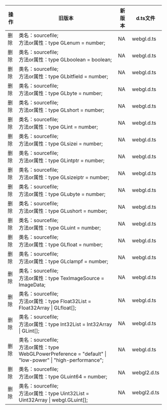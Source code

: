 | 操作 | 旧版本 | 新版本 | d.ts文件 |
| ---- | ------ | ------ | -------- |
|删除|类名：sourcefile;<br>方法or属性：type GLenum = number;|NA|webgl.d.ts|
|删除|类名：sourcefile;<br>方法or属性：type GLboolean = boolean;|NA|webgl.d.ts|
|删除|类名：sourcefile;<br>方法or属性：type GLbitfield = number;|NA|webgl.d.ts|
|删除|类名：sourcefile;<br>方法or属性：type GLbyte = number;|NA|webgl.d.ts|
|删除|类名：sourcefile;<br>方法or属性：type GLshort = number;|NA|webgl.d.ts|
|删除|类名：sourcefile;<br>方法or属性：type GLint = number;|NA|webgl.d.ts|
|删除|类名：sourcefile;<br>方法or属性：type GLsizei = number;|NA|webgl.d.ts|
|删除|类名：sourcefile;<br>方法or属性：type GLintptr = number;|NA|webgl.d.ts|
|删除|类名：sourcefile;<br>方法or属性：type GLsizeiptr = number;|NA|webgl.d.ts|
|删除|类名：sourcefile;<br>方法or属性：type GLubyte = number;|NA|webgl.d.ts|
|删除|类名：sourcefile;<br>方法or属性：type GLushort = number;|NA|webgl.d.ts|
|删除|类名：sourcefile;<br>方法or属性：type GLuint = number;|NA|webgl.d.ts|
|删除|类名：sourcefile;<br>方法or属性：type GLfloat = number;|NA|webgl.d.ts|
|删除|类名：sourcefile;<br>方法or属性：type GLclampf = number;|NA|webgl.d.ts|
|删除|类名：sourcefile;<br>方法or属性：type TexImageSource = ImageData;|NA|webgl.d.ts|
|删除|类名：sourcefile;<br>方法or属性：type Float32List = Float32Array \| GLfloat[];|NA|webgl.d.ts|
|删除|类名：sourcefile;<br>方法or属性：type Int32List = Int32Array \| GLint[];|NA|webgl.d.ts|
|删除|类名：sourcefile;<br>方法or属性：type WebGLPowerPreference = "default" \| "low-power" \| "high-performance";|NA|webgl.d.ts|
|删除|类名：sourcefile;<br>方法or属性：type GLuint64 = number;|NA|webgl2.d.ts|
|删除|类名：sourcefile;<br>方法or属性：type Uint32List = Uint32Array \| webgl.GLuint[];|NA|webgl2.d.ts|

